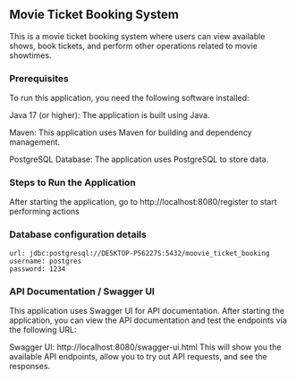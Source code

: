 ## Movie Ticket Booking System
This is a movie ticket booking system where users can view available shows, book tickets, and perform other operations related to movie showtimes.

### Prerequisites
To run this application, you need the following software installed:

Java 17 (or higher): The application is built using Java.

Maven: This application uses Maven for building and dependency management.

PostgreSQL Database: The application uses PostgreSQL to store data.

### Steps to Run the Application
After starting the application, go to http://localhost:8080/register to start performing actions

### Database configuration details
    url: jdbc:postgresql://DESKTOP-P56227S:5432/moovie_ticket_booking
    username: postgres
    password: 1234

### API Documentation / Swagger UI
This application uses Swagger UI for API documentation. After starting the application, you can view the API documentation and test the endpoints via the following URL:

Swagger UI: http://localhost:8080/swagger-ui.html
This will show you the available API endpoints, allow you to try out API requests, and see the responses.